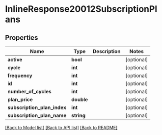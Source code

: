 # InlineResponse20012SubscriptionPlans

## Properties
Name | Type | Description | Notes
------------ | ------------- | ------------- | -------------
**active** | **bool** |  | [optional] 
**cycle** | **int** |  | [optional] 
**frequency** | **int** |  | [optional] 
**id** | **int** |  | [optional] 
**number_of_cycles** | **int** |  | [optional] 
**plan_price** | **double** |  | [optional] 
**subscription_plan_index** | **int** |  | [optional] 
**subscription_plan_name** | **string** |  | [optional] 

[[Back to Model list]](../README.md#documentation-for-models) [[Back to API list]](../README.md#documentation-for-api-endpoints) [[Back to README]](../README.md)



